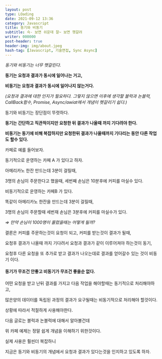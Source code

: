 ```yaml
---
layout: post
type: LOading
date: 2021-09-12 13:36
category: Javascript
title: 동기와 비동기
subtitle: 슥- 보면 쉬운데 잘~ 보면 헷갈려
writer: 000000
post-header: true
header-img: img/about.jpeg
hash-tag: [Javascript, 기술면접, Sync Async]
---
```



*동기와 비동기는 너무 헷갈린다.*

**동기는 요청과 결과가 동시에 일어나는 거고,**

**비동기는 요청과 결과가 동시에 일어나지 않는거다.**

*(요청과 결과에 대한 인지가 필요하다. 그렇지 않으면 이후에 생각할 블럭과 논블럭, CallBack함수, Promise, Async/awiat에서 개념이 헷갈리기 쉽다.)*

동기와 비동기는 장단점이 뚜렷하다.

**동기는 간단하고 직관적이지만 요청한 뒤 결과가 나올때 까지 기다려야 한다.**

**비동기는 동기에 비해 복잡하지만 요청한뒤 결과가 나올때까지 기다리는 동안 다른 작업도 할수 있다.**

 

카페로 예를 들어보자.

동기적으로 운영하는 카페 A 가 있다고 하자.

아메리카노 한잔 만드는데 3분이 걸릴때,

3명의 손님이 주문한다고 했을때, 세번째 손님은 10분후에 커피를 마실수 있다.

비동기적으로 운영하는 카페B 가 있다.

똑같이 아메리카노 한잔을 만드는데 3분이 걸릴때,

3명의 손님이 주문할때 세번재 손님은 3분후에 커피를 마실수가 있다.

*⇒ 만약 손님이 1000명이 몰렸을때는 어떻게 될까?*

 

결론은 커피를 주문하는것이 요청이 되고, 커피를 받는것이 결과가 될때,

요청후 결과가 나올때 까지 기다려서 요청과 결과가 같이 이루어져야 하는것이 동기,

요청후 다른 요청을 또 추가로 받고 결과가 나오는데로 결과를 얻어갈수 있는 것이 비동기 이다.

#### 동기가 무조건 안좋고 비동기가 무조건 좋을순 없다.

어떤 요청을 받고 난뒤 결과를 가지고 다음 작업을 해야할때는 동기적으로 처리해야하고,

많은양의 데이터를 독립된 과정의 결과가 요구될때는 비동기적으로 처리해야 할것이다.

상황에 따라서 적절하게 사용해야한다.

 

다음 글로는 블럭과 논블럭에 대해서 알아볼건데

위 카페 예제는 정말 쉽게 개념을 이해하기 위한것이다.

실제 사용은 훨씬더 복잡하니

지금은 동기와 비동기의 개념에서 요청과 결과가 있다는것을 인지하고 있도록 하자.